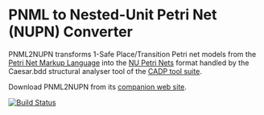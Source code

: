 PNML to Nested-Unit Petri Net (NUPN) Converter
========

PNML2NUPN transforms 1-Safe Place/Transition Petri net models from the [Petri Net Markup Language](http://www.pnml.org) into the [NU Petri Nets](http://cadp.inria.fr/man/caesar.bdd.html) format handled by the Caesar.bdd structural analyser tool of the [CADP tool suite](http://cadp.inria.fr).

Download PNML2NUPN from its [companion web site](http://pnml.lip6.fr/pnml2nupn/).


[![Build Status](https://travis-ci.org/lhillah/pnml2nupn.svg?branch=master)](https://travis-ci.org/lhillah/pnml2nupn)
